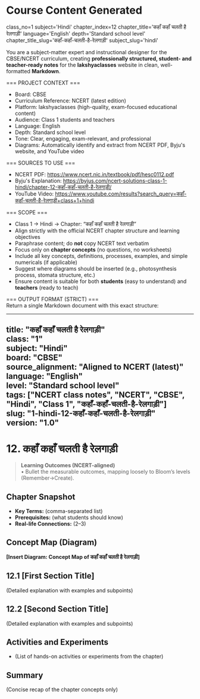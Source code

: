 # Course Content Generated

class_no=1
subject='Hindi'
chapter_index=12
chapter_title='कहाँ कहाँ चलती है रेलगाड़ी'
language='English'
depth='Standard school level'
chapter_title_slug='कहाँ-कहाँ-चलती-है-रेलगाड़ी'
subject_slug='hindi'

You are a subject-matter expert and instructional designer for the CBSE/NCERT curriculum, creating **professionally structured, student- and teacher-ready notes** for the **lakshyaclasses** website in clean, well-formatted **Markdown**.

=== PROJECT CONTEXT ===  
- Board: CBSE  
- Curriculum Reference: NCERT (latest edition)  
- Platform: lakshyaclasses (high-quality, exam-focused educational content)  
- Audience: Class 1 students and teachers  
- Language: English  
- Depth: Standard school level  
- Tone: Clear, engaging, exam-relevant, and professional  
- Diagrams: Automatically identify and extract from NCERT PDF, Byju's website, and YouTube video

=== SOURCES TO USE ===  
- NCERT PDF: https://www.ncert.nic.in/textbook/pdf/hesc0112.pdf  
- Byju's Explanation: https://byjus.com/ncert-solutions-class-1-hindi/chapter-12-कहाँ-कहाँ-चलती-है-रेलगाड़ी/  
- YouTube Video: https://www.youtube.com/results?search_query=कहाँ-कहाँ-चलती-है-रेलगाड़ी+class+1+hindi

=== SCOPE ===  
- Class 1 → Hindi → Chapter: “कहाँ कहाँ चलती है रेलगाड़ी”  
- Align strictly with the official NCERT chapter structure and learning objectives  
- Paraphrase content; do **not** copy NCERT text verbatim  
- Focus only on **chapter concepts** (no questions, no worksheets)  
- Include all key concepts, definitions, processes, examples, and simple numericals (if applicable)  
- Suggest where diagrams should be inserted (e.g., photosynthesis process, stomata structure, etc.)  
- Ensure content is suitable for both **students** (easy to understand) and **teachers** (ready to teach)

=== OUTPUT FORMAT (STRICT) ===  
Return a single Markdown document with this exact structure:

---
title: "कहाँ कहाँ चलती है रेलगाड़ी"  
class: "1"  
subject: "Hindi"  
board: "CBSE"  
source_alignment: "Aligned to NCERT (latest)"  
language: "English"  
level: "Standard school level"  
tags: ["NCERT class notes", "NCERT", "CBSE", "Hindi", "Class 1", "कहाँ-कहाँ-चलती-है-रेलगाड़ी"]  
slug: "1-hindi-12-कहाँ-कहाँ-चलती-है-रेलगाड़ी"  
version: "1.0"  
---

# 12. कहाँ कहाँ चलती है रेलगाड़ी

> **Learning Outcomes (NCERT-aligned)**  
> • Bullet the measurable outcomes, mapping loosely to Bloom’s levels (Remember→Create).

## Chapter Snapshot  
- **Key Terms:** (comma-separated list)  
- **Prerequisites:** (what students should know)  
- **Real-life Connections:** (2–3)

## Concept Map (Diagram)  
<!-- Diagram will be extracted from sources. Placeholder below. -->  
**[Insert Diagram: Concept Map of कहाँ कहाँ चलती है रेलगाड़ी]**

## 12.1 [First Section Title]  
(Detailed explanation with examples and subpoints)

## 12.2 [Second Section Title]  
(Detailed explanation with examples and subpoints)

## Activities and Experiments  
- (List of hands-on activities or experiments from the chapter)

## Summary  
(Concise recap of the chapter concepts only)


<!-- End of Course Content -->